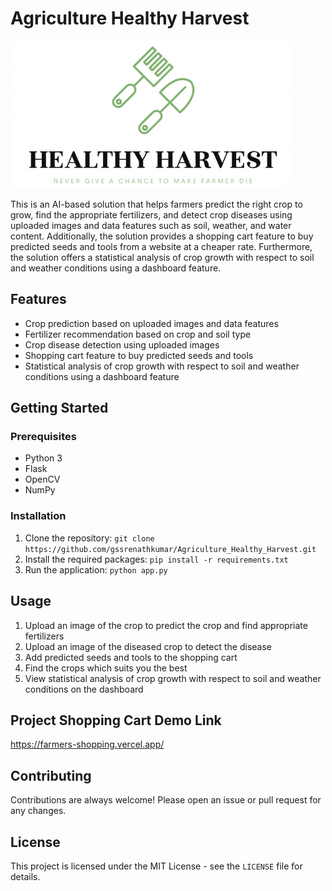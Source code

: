 <!DOCTYPE html>
<html>
<head>
</head>
<body>
<h1>Agriculture Healthy Harvest</h1>
<img src="static/images/logo.png" alt="Agriculture Healthy Harvest Logo">
<p>This is an AI-based solution that helps farmers predict the right crop to grow, find the appropriate fertilizers, and detect crop diseases using uploaded images and data features such as soil, weather, and water content. Additionally, the solution provides a shopping cart feature to buy predicted seeds and tools from a website at a cheaper rate. Furthermore, the solution offers a statistical analysis of crop growth with respect to soil and weather conditions using a dashboard feature.</p>

<h2>Features</h2>
<ul>
    <li>Crop prediction based on uploaded images and data features</li>
    <li>Fertilizer recommendation based on crop and soil type</li>
    <li>Crop disease detection using uploaded images</li>
    <li>Shopping cart feature to buy predicted seeds and tools</li>
    <li>Statistical analysis of crop growth with respect to soil and weather conditions using a dashboard feature</li>
</ul>

<h2>Getting Started</h2>
<h3>Prerequisites</h3>
<ul>
    <li>Python 3</li>
    <li>Flask</li>
    <li>OpenCV</li>
    <li>NumPy</li>
</ul>

<h3>Installation</h3>
<ol>
    <li>Clone the repository: <code>git clone https://github.com/gssrenathkumar/Agriculture_Healthy_Harvest.git</code></li>
    <li>Install the required packages: <code>pip install -r requirements.txt</code></li>
    <li>Run the application: <code>python app.py</code></li>
</ol>

<h2>Usage</h2>
<ol>
    <li>Upload an image of the crop to predict the crop and find appropriate fertilizers</li>
    <li>Upload an image of the diseased crop to detect the disease</li>
    <li>Add predicted seeds and tools to the shopping cart</li>
    <li>Find the crops which suits you the best</li>
    <li>View statistical analysis of crop growth with respect to soil and weather conditions on the dashboard</li>
</ol>

<h2>Project Shopping Cart Demo Link</h2>
<a href="https://farmers-shopping.vercel.app/">https://farmers-shopping.vercel.app/</a>

<h2>Contributing</h2>
<p>Contributions are always welcome! Please open an issue or pull request for any changes.</p>

<h2>License</h2>
<p>This project is licensed under the MIT License - see the <code>LICENSE</code> file for details.</p>
</body>
</html>
